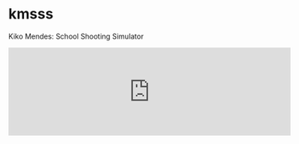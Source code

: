 # kmsss
Kiko Mendes: School Shooting Simulator

<iframe frameborder="0" src="https://itch.io/embed/1845340?linkback=true&amp;border_width=5&amp;bg_color=363738&amp;fg_color=f28300&amp;link_color=fdc211&amp;border_color=76474a" width="560" height="175"><a href="https://bacalhau-seco.itch.io/kmsss">Kiko Mendes: School Schooting Simulator by Bacalhau Seco</a></iframe>
